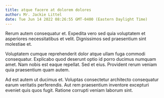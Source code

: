 ```yaml
---
title: atque facere at dolorem dolores
author: Mr. Jackie Littel
date: Tue Jun 14 2022 08:26:55 GMT-0400 (Eastern Daylight Time)
---
```

Rerum autem consequatur et. Expedita vero sed quia voluptatem et asperiores necessitatibus et velit. Dignissimos sed praesentium sint molestiae et.

 Voluptatem cumque reprehenderit dolor atque ullam fuga commodi consequatur. Explicabo quod deserunt optio id porro ducimus numquam amet. Nam nobis est eaque repellat. Sed et eius. Provident rerum veniam quia praesentium quam autem.

 Ad est autem ut ducimus et. Voluptas consectetur architecto consequatur earum veritatis perferendis. Aut rem praesentium inventore excepturi eveniet quis quos fugit. Ratione corrupti veniam laborum sint.